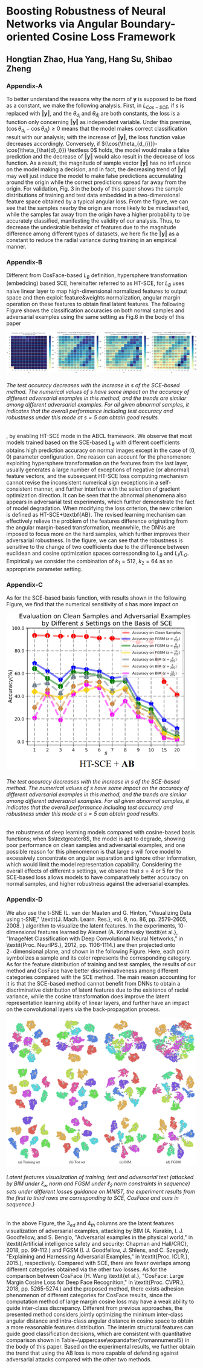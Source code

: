 # Boosting Robustness of Neural Networks via Angular Boundary-oriented Cosine Loss Framework
## Hongtian Zhao, Hua Yang, Hang Su, Shibao Zheng
### Appendix-A
To better understand the reasons why the norm of $\boldsymbol{y}$ is supposed to be fixed as a constant, we make the following analysis. First, in $L_{Cos-SCE}$, if $s$ is replaced with $\Vert \boldsymbol{y} \Vert$, and the $\theta_{d_{i}}$ and $\theta_{\hat{d}_{i}}$ are both constants, the loss is a 
function only concerning $\Vert \boldsymbol{y} \Vert$ as independent variable. Under this premise, $(\cos{\theta_{d_{i}}}-\cos{\theta_{\hat{d}_i}}) \geq 0$ means that the model makes correct classification result with our analysis; with the increase of $\Vert \boldsymbol{y} \Vert$, 
the loss function value decreases accordingly. Conversely, if $(\cos{\theta_{d_{i}}}-\cos{\theta_{\hat{d}_i}}) \textless 0$ holds, the model would make a false prediction and the decrease of $\Vert \boldsymbol{y} \Vert$ would also result in the decrease of loss function. As a result, the magnitude of sample vector $\Vert \boldsymbol{y} \Vert$ has no influence on the model making a decision, and in fact, the decreasing trend of $\Vert \boldsymbol{y} \Vert$ may well 
just induce the model to make false predictions accumulating around the origin while the correct predictions spread far away from the origin. For validation, Fig. 3 in the body of this paper shows the sample distributions of training and test data embedded in a two-dimensional feature space obtained by a typical angular loss.
From the figure, we can see that the samples nearby the origin are more likely to be misclassified, while the samples far away from the origin have a higher probability to be accurately classified, manifesting the validity of our analysis. Thus, to decrease the undesirable behavior of features due to the magnitude difference among different types of datasets, 
we here fix the $\Vert \boldsymbol{y} \Vert$ as a constant to reduce the radial variance during training in an empirical manner.

### Appendix-B
Different from CosFace-based $L_B$ definition, hypersphere transformation (embedding) based SCE, hereinafter referred to as HT-SCE, for $L_B$ uses naive linear layer to map high-dimensional normalized features to output space and then exploit feature$\&$weights normalization, angular margin operation on these features to obtain final latent features.
The following Figure shows the classification accuracies on both normal samples and adversarial examples using the same setting as Fig.6 in the body of this paper

![jieping](https://github.com/zhaohongtian/ABCL-Appendix/blob/main/Fig1.png)

###### The test accuracy decreases with the increase in $s$ of the SCE-based method. The numerical values of $s$ have some impact on the accuracy of different adversarial examples in this method, and the trends are similar among different adversarial examples. For all given abnormal samples, it indicates that the overall performance including test accuracy and robustness under this mode at $s=5$ can obtain good results.

, by enabling HT-SCE mode in the ABCL framework. We observe that most models trained based on the SCE-based $L_B$ with different coefficients obtains high prediction accuracy on normal images except in the case of $(0, 0)$ parameter configuration. One reason can account for the phenomenon: exploiting hypersphere transformation on the features from the last layer, usually generates a large number of exceptions of negative (or abnormal) feature vectors, and the subsequent HT-SCE loss computing mechanism cannot revise the inconsistent numerical sign exceptions in a self-consistent manner, and further interfere with the selection of gradient optimization direction. It can be seen that the abnormal phenomena also appears in adversarial test experiments, which further demonstrate the fact of model degradation. When modifying the loss criterion, the new criterion is defined as HT-SCE+\textbf{AB}. The revised learning mechanism can effectively relieve the problem of the features difference originating from the angular margin-based transformation, meanwhile, the DNNs are imposed to focus more on the hard samples, which further improves their adversarial robustness. In the figure, we can see that the robustness is sensitive to the change of two coefficients due to the difference between euclidean and cosine optimization spaces corresponding to $L_B$ and $L_I/L_O$. Empirically we consider the combination of $k_1=512$, $k_2=64$ as an appropriate parameter setting.

### Appendix-C
As for the SCE-based basis function, with results shown in the following Figure, we find that the numerical sensitivity of $s$ has more impact on  

![jieping](https://github.com/zhaohongtian/ABCL-Appendix/blob/main/Fig2.png)

###### The test accuracy decreases with the increase in $s$ of the SCE-based method. The numerical values of $s$ have some impact on the accuracy of different adversarial examples in this method, and the trends are similar among different adversarial examples. For all given abnormal samples, it indicates that the overall performance including test accuracy and robustness under this mode at $s=5$ can obtain good results.

the robustness of deep learning models compared with cosine-based basis functions; when $s\textgreater8$, the model is apt to degrade, showing poor performance on clean samples and adversarial examples, and one possible reason for this phenomenon is that large $s$ will force model to excessively concentrate on angular separation and ignore other information, which would limit the model representation capability. Considering the overall effects of different $s$ settings, we observe that $s=4$ or $5$ for the SCE-based loss allows models to have comparatively better accuracy on normal samples, and higher robustness against the adversarial examples.

### Appendix-D
We also use the t-SNE (L. van der Maaten and G. Hinton, "Visualizing Data using t-SNE," \textit{J. Mach. Learn. Res.}, vol. 9, no. 86, pp. 2579-2605, 2008. ) algorithm to visualize the latent features. In the experiments, $10$-dimensional features learned by Alexnet (A. Krizhevsky \textit{et al.}, "ImageNet Classification with Deep Convolutional Neural Networks," in \textit{Proc. NeurIPS.}, 2012, pp. 1106-1114.) are then projected onto $2-$dimensional plane, and shown in the following Figure. Here, each point symbolizes a sample and its color represents the corresponding category. As for the feature distribution of training and test samples, the results of our method and CosFace have better discriminativeness among different categories compared with the SCE method. The main reason accounting for it is that the SCE-based method cannot benefit from DNNs to obtain a discriminative distribution of latent features due to the existence of radial variance, while the cosine transformation does improve the latent representation learning ability of linear layers, and further have an impact on the convolutional layers via the back-propagation process.

![jieping](https://github.com/zhaohongtian/ABCL-Appendix/blob/main/Fig3.png)

###### Latent features visualization of training, test and adversarial test (attacked by  BIM under $\ell_{\infty}$ norm and FGSM under $\ell_{2}$ norm constraints in sequence) sets under different losses guidance on MNIST, the experiment results from the first to third rows are corresponding to SCE, CosFace and ours in sequence.}

In the above Figure, the $3_{ed}$ and $4_{th}$ columns are the latent features visualization of adversarial examples, attacking by BIM (A. Kurakin, I. J. Goodfellow, and S. Bengio, "Adversarial examples in the physical world," in \textit{Artificial intelligence safety and security: Chapman and Hall/CRC}, 2018, pp. 99-112.) and FGSM (I. J. Goodfellow, J. Shlens, and C. Szegedy, "Explaining and Harnessing Adversarial Examples," in \textit{Proc. ICLR.}, 2015.), respectively. Compared with SCE, there are fewer overlaps among different categories obtained via the other two losses. As for the comparison between CosFace (H. Wang \textit{et al.}, "CosFace: Large Margin Cosine Loss for Deep Face Recognition," in \textit{Proc. CVPR.}, 2018, pp. 5265-5274.) and the proposed method, there exists adhesion phenomenon of different categories for CosFace results, since the computation method of large margin cosine loss may have a weak ability to guide inter-class discrepancy. Different from previous approaches, the presented method considers jointly optimizing the minimum inter-class angular distance and intra-class angular distance in cosine space to obtain a more reasonable features distribution. The interim structural features can guide good classification decisions, which are consistent with quantitative comparison shown in Table~\uppercase\expandafter{\romannumeral5} in the body of this paper. Based on the experimental results, we further obtain the trend that using the AB loss is more capable of defending against adversarial attacks compared with the other two methods.

